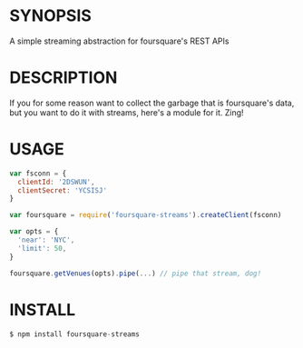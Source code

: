 # SYNOPSIS
A simple streaming abstraction for foursquare's REST APIs

# DESCRIPTION
If you for some reason want to collect the garbage that is foursquare's 
data, but you want to do it with streams, here's a module for it. Zing!

# USAGE
```js
var fsconn = {
  clientId: '2DSWUN',
  clientSecret: 'YCSISJ'
}

var foursquare = require('foursquare-streams').createClient(fsconn)

var opts = {
  'near': 'NYC',
  'limit': 50,
}

foursquare.getVenues(opts).pipe(...) // pipe that stream, dog!
```


# INSTALL

```js
$ npm install foursquare-streams
```